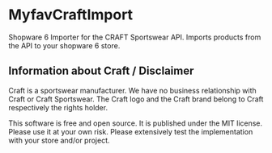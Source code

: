 # MyfavCraftImport

Shopware 6 Importer for the CRAFT Sportswear API. Imports products from the API to your shopware 6 store. 


## Information about Craft / Disclaimer

Craft is a sportswear manufacturer. We have no business relationship with Craft or Craft Sportswear. The Craft logo and the Craft brand belong to Craft respectively the rights holder.

This software is free and open source. It is published under the MIT license. Please use it at your own risk. Please extensively test the implementation with your store and/or project.